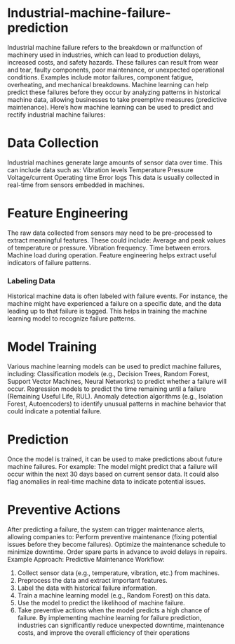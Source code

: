 # Industrial-machine-failure-prediction

Industrial machine failure refers to the breakdown or malfunction of machinery used in industries,
which can lead to production delays, increased costs, and safety hazards. These failures can result from
wear and tear, faulty components, poor maintenance, or unexpected operational conditions. Examples
include motor failures, component fatigue, overheating, and mechanical breakdowns.
Machine learning can help predict these failures before they occur by analyzing patterns in historical
machine data, allowing businesses to take preemptive measures (predictive maintenance). Here’s how
machine learning can be used to predict and rectify industrial machine failures:

# Data Collection

Industrial machines generate large amounts of sensor data over time. This can include data such as:
Vibration levels
Temperature
Pressure
Voltage/current
Operating time
Error logs
This data is usually collected in real-time from sensors embedded in machines.

# Feature Engineering
The raw data collected from sensors may need to be pre-processed to extract meaningful features.
These could include:
Average and peak values of temperature or pressure.
Vibration frequency.
Time between errors.
Machine load during operation.
Feature engineering helps extract useful indicators of failure patterns.

### Labeling Data
Historical machine data is often labeled with failure events. For instance, the machine might have
experienced a failure on a specific date, and the data leading up to that failure is tagged. This helps in
training the machine learning model to recognize failure patterns.

# Model Training
Various machine learning models can be used to predict machine failures, including:
Classification models (e.g., Decision Trees, Random Forest, Support Vector Machines, Neural
Networks) to predict whether a failure will occur.
Regression models to predict the time remaining until a failure (Remaining Useful Life, RUL).
Anomaly detection algorithms (e.g., Isolation Forest, Autoencoders) to identify unusual patterns
in machine behavior that could indicate a potential failure.

# Prediction
Once the model is trained, it can be used to make predictions about future machine failures. For
example:
The model might predict that a failure will occur within the next 30 days based on current sensor
data.
It could also flag anomalies in real-time machine data to indicate potential issues.

# Preventive Actions
After predicting a failure, the system can trigger maintenance alerts, allowing companies to:
Perform preventive maintenance (fixing potential issues before they become failures).
Optimize the maintenance schedule to minimize downtime.
Order spare parts in advance to avoid delays in repairs.
Example Approach:
Predictive Maintenance Workflow:
1. Collect sensor data (e.g., temperature, vibration, etc.) from machines.
2. Preprocess the data and extract important features.
3. Label the data with historical failure information.
4. Train a machine learning model (e.g., Random Forest) on this data.
5. Use the model to predict the likelihood of machine failure.
6. Take preventive actions when the model predicts a high chance of failure.
By implementing machine learning for failure prediction, industries can significantly reduce
unexpected downtime, maintenance costs, and improve the overall efficiency of their operations
